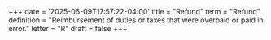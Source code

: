 +++
date = '2025-06-09T17:57:22-04:00'
title = "Refund"
term = "Refund"
definition = "Reimbursement of duties or taxes that were overpaid or paid in error."
letter = "R"
draft = false
+++